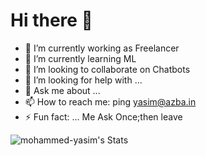 # Hi there 👋

- 🔭 I’m currently working as Freelancer
- 🌱 I’m currently learning ML
- 👯 I’m looking to collaborate on Chatbots
- 🤔 I’m looking for help with ...
- 💬 Ask me about ...
- 📫 How to reach me: ping yasim@azba.in
- ⚡ Fun fact: ... Me Ask Once;then leave

![mohammed-yasim's Stats](https://github-readme-stats.vercel.app/api?username=mohammed-yasim&theme=vue-dark&show_icons=true&hide_border=false&count_private=true)
